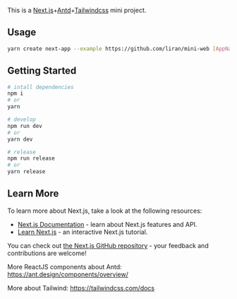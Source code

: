 This is a [Next.js](https://nextjs.org/)+[Antd](https://ant.design/)+[Tailwindcss](https://tailwindcss.com/) mini project.

## Usage
```bash
yarn create next-app --example https://github.com/liran/mini-web [AppName]
```

## Getting Started

```bash
# intall dependencies
npm i
# or
yarn

# develop
npm run dev
# or
yarn dev

# release
npm run release
# or
yarn release
```

## Learn More

To learn more about Next.js, take a look at the following resources:

- [Next.js Documentation](https://nextjs.org/docs) - learn about Next.js features and API.
- [Learn Next.js](https://nextjs.org/learn) - an interactive Next.js tutorial.

You can check out [the Next.js GitHub repository](https://github.com/vercel/next.js/) - your feedback and contributions are welcome!

More ReactJS components about Antd: https://ant.design/components/overview/

More about Tailwind: https://tailwindcss.com/docs
